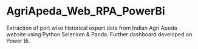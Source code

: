 # AgriApeda_Web_RPA_PowerBi
Extraction of port wise historical export data from Indian Agri Apeda website using Python Selenium &amp; Panda. Further dashboard developed on Power Bi.
